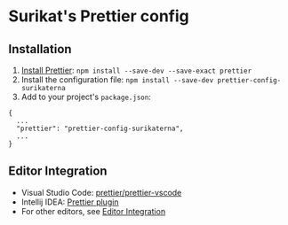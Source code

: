 # Surikat's Prettier config

## Installation

1. [Install Prettier](https://prettier.io/docs/en/install.html): `npm install --save-dev --save-exact prettier`
2. Install the configuration file: `npm install --save-dev prettier-config-surikaterna`
3. Add to your project's `package.json`:

```
{
  ...
  "prettier": "prettier-config-surikaterna",
  ...
}
```

## Editor Integration

- Visual Studio Code: [prettier/prettier-vscode](https://github.com/prettier/prettier-vscode)
- Intellij IDEA: [Prettier plugin](https://plugins.jetbrains.com/plugin/10456-prettier)
- For other editors, see [Editor Integration](https://prettier.io/docs/en/editors.html)
